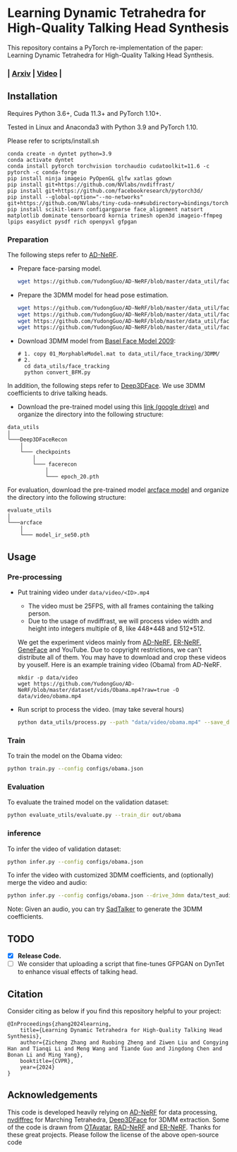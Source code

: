 # Learning Dynamic Tetrahedra for High-Quality Talking Head Synthesis
This repository contains a PyTorch re-implementation of the paper: Learning Dynamic Tetrahedra for High-Quality Talking Head Synthesis.
### | [Arxiv](https://arxiv.org/pdf/2402.17364.pdf) | [Video](https://youtu.be/Hahv5jy2w_E) | 


## Installation
Requires Python 3.6+, Cuda 11.3+ and PyTorch 1.10+. 

Tested in Linux and Anaconda3 with Python 3.9 and PyTorch 1.10.

Please refer to scripts/install.sh
````### Install dependency
conda create -n dyntet python=3.9
conda activate dyntet
conda install pytorch torchvision torchaudio cudatoolkit=11.6 -c pytorch -c conda-forge
pip install ninja imageio PyOpenGL glfw xatlas gdown
pip install git+https://github.com/NVlabs/nvdiffrast/
pip install git+https://github.com/facebookresearch/pytorch3d/
pip install --global-option="--no-networks" git+https://github.com/NVlabs/tiny-cuda-nn#subdirectory=bindings/torch
pip install scikit-learn configargparse face_alignment natsort matplotlib dominate tensorboard kornia trimesh open3d imageio-ffmpeg lpips easydict pysdf rich openpyxl gfpgan
```````

### Preparation 

The following steps refer to [AD-NeRF](https://github.com/YudongGuo/AD-NeRF).

- Prepare face-parsing model.

  ```bash
  wget https://github.com/YudongGuo/AD-NeRF/blob/master/data_util/face_parsing/79999_iter.pth?raw=true -O data_utils/face_parsing/79999_iter.pth
  ```

- Prepare the 3DMM model for head pose estimation.

  ```bash
  wget https://github.com/YudongGuo/AD-NeRF/blob/master/data_util/face_tracking/3DMM/exp_info.npy?raw=true -O data_utils/face_tracking/3DMM/exp_info.npy
  wget https://github.com/YudongGuo/AD-NeRF/blob/master/data_util/face_tracking/3DMM/keys_info.npy?raw=true -O data_utils/face_tracking/3DMM/keys_info.npy
  wget https://github.com/YudongGuo/AD-NeRF/blob/master/data_util/face_tracking/3DMM/sub_mesh.obj?raw=true -O data_utils/face_tracking/3DMM/sub_mesh.obj
  wget https://github.com/YudongGuo/AD-NeRF/blob/master/data_util/face_tracking/3DMM/topology_info.npy?raw=true -O data_utils/face_tracking/3DMM/topology_info.npy
  ```

- Download 3DMM model from [Basel Face Model 2009](https://faces.dmi.unibas.ch/bfm/main.php?nav=1-1-0&id=details):

  ```
  # 1. copy 01_MorphableModel.mat to data_util/face_tracking/3DMM/
  # 2.
    cd data_utils/face_tracking
    python convert_BFM.py
  ```

In addition, the following steps refer to [Deep3DFace](https://github.com/sicxu/Deep3DFaceRecon_pytorch/tree/master). We use 3DMM coefficients to drive talking heads.


[//]: # (- Get access to BFM09 using this [link]&#40;https://faces.dmi.unibas.ch/bfm/main.php?nav=1-2&id=downloads&#41;. After getting the access, download "01_MorphableModel.mat". Download the Expression Basis &#40;Exp_Pca.bin&#41; using this [link &#40;google drive&#41;]&#40;https://drive.google.com/file/d/1bw5Xf8C12pWmcMhNEu6PtsYVZkVucEN6/view?usp=sharing&#41;. Organize all files into the following structure:)

[//]: # (```)

[//]: # (data_utils)

[//]: # (©¦)

[//]: # (©¸©¤©¤©¤Deep3DFaceRecon)

[//]: # (    ©¦)

[//]: # (    ©¸©¤©¤©¤ BFM)

[//]: # (        ©¦)

[//]: # (        ©¸©¤©¤©¤ 01_MorphableModel.mat)

[//]: # (        ©¦)

[//]: # (        ©¸©¤©¤©¤ Exp_Pca.bin)

[//]: # (        |)

[//]: # (        ©¸©¤©¤©¤ ...)

[//]: # (```)


- Download the pre-trained model using this [link (google drive)](https://drive.google.com/drive/folders/1liaIxn9smpudjjqMaWWRpP0mXRW_qRPP?usp=sharing) and organize the directory into the following structure:
```
data_utils
│
└───Deep3DFaceRecon
    │
    └─── checkpoints
        │
        └─── facerecon
            │
            └─── epoch_20.pth
```

For evaluation, download the pre-trained model [arcface model](https://link.zhihu.com/?target=https%3A//1drv.ms/u/s%21AhMqVPD44cDOhkPsOU2S_HFpY9dC) and organize the directory into the following structure:
```
evaluate_utils
│
└───arcface
    │
    └─── model_ir_se50.pth
```

## Usage

### Pre-processing
* Put training video under `data/video/<ID>.mp4`
  - The video must be 25FPS, with all frames containing the talking person. 
  - Due to the usage of nvdiffrast, we will process video width and height into integers multiple of 8, like 448\*448 and 512\*512.

  We get the experiment videos mainly from [AD-NeRF](https://github.com/YudongGuo/AD-NeRF), [ER-NeRF](https://github.com/Fictionarry/ER-NeRF), [GeneFace](https://github.com/yerfor/GeneFace) and YouTube. Due to copyright restrictions, we can't distribute all of them. You may have to download and crop these videos by youself. Here is an example training video (Obama) from AD-NeRF.
  ```
  mkdir -p data/video
  wget https://github.com/YudongGuo/AD-NeRF/blob/master/dataset/vids/Obama.mp4?raw=true -O data/video/obama.mp4
  ```
* Run script to process the video. (may take several hours)

  ```bash
  python data_utils/process.py --path "data/video/obama.mp4" --save_dir "data/video/obama" --task -1
  ```

### Train
To train the model on the Obama video:
```bash
python train.py --config configs/obama.json
```

### Evaluation
To evaluate the trained model on the validation dataset:

```bash
python evaluate_utils/evaluate.py --train_dir out/obama
```


### inference

To infer the video of validation dataset:
```bash
python infer.py --config configs/obama.json 
```
To infer the video with customized 3DMM coefficients, and (optionally) merge the video and audio:
```bash
python infer.py --config configs/obama.json --drive_3dmm data/test_audio/obama_sing_sadtalker.npy --audio data/dyntet/data/test_audio/sing.wav
```

Note: Given an audio, you can try [SadTalker](https://github.com/OpenTalker/SadTalker)  to generate the 3DMM coefficients. 


## TODO
- [x] **Release Code.**
- [ ] We consider that uploading a script that fine-tunes GFPGAN on DynTet to enhance visual effects of talking head. 

## Citation

Consider citing as below if you find this repository helpful to your project:

```
@InProceedings{zhang2024learning,
    title={Learning Dynamic Tetrahedra for High-Quality Talking Head Synthesis}, 
    author={Zicheng Zhang and Ruobing Zheng and Ziwen Liu and Congying Han and Tianqi Li and Meng Wang and Tiande Guo and Jingdong Chen and Bonan Li and Ming Yang},
    booktitle={CVPR},
    year={2024}
}
```

## Acknowledgements

This code is developed heavily relying on [AD-NeRF](https://github.com/ashawkey/RAD-NeRF) for data processing, [nvdiffrec](https://github.com/NVlabs/nvdiffrec) for Marching Tetrahedra, [Deep3DFace](https://github.com/sicxu/Deep3DFaceRecon_pytorch/tree/master) for 3DMM extraction.
Some of the code is drawn from [OTAvatar](https://github.com/theEricMa/OTAvatar), [RAD-NeRF](https://github.com/ashawkey/RAD-NeRF) and [ER-NeRF](https://github.com/Fictionarry/ER-NeRF). Thanks for these great projects. Please follow the license of the above open-source code
